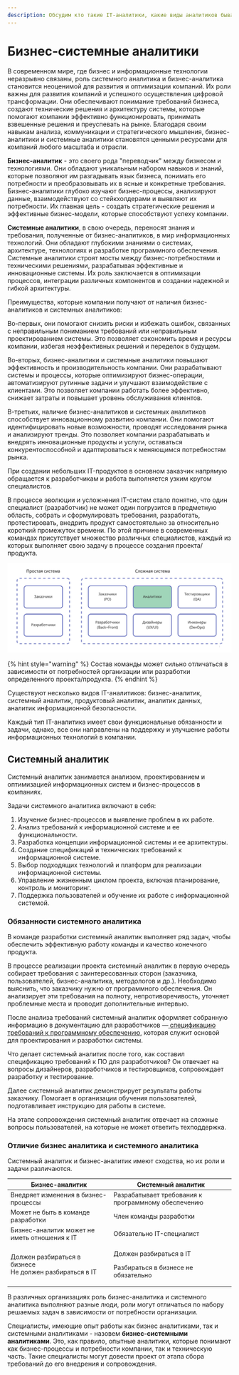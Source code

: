 ```yaml
---
description: Обсудим кто такие IT-аналитики, какие виды аналитиков бывают и зачем они нужны
---
```


# Бизнес-системные аналитики

В современном мире, где бизнес и информационные технологии неразрывно связаны, роль системного аналитика и бизнес-аналитика становится неоценимой для развития и оптимизации компаний. Их роли важны для развития компаний и успешного осуществления цифровой трансформации. Они обеспечивают понимание требований бизнеса, создают технические решения и архитектуру системы, которые помогают компании эффективно функционировать, принимать взвешенные решения и преуспевать на рынке. Благодаря своим навыкам анализа, коммуникации и стратегического мышления, бизнес-аналитики и системные аналитики становятся ценными ресурсами для компаний любого масштаба и отрасли.

**Бизнес-аналитик** - это своего рода "переводчик" между бизнесом и технологиями. Они обладают уникальным набором навыков и знаний, которые позволяют им разгадывать язык бизнеса, понимать его потребности и преобразовывать их в ясные и конкретные требования. Бизнес-аналитики глубоко изучают бизнес-процессы, анализируют данные, взаимодействуют со стейкхолдерами и выявляют их потребности. Их главная цель - создать стратегические решения и эффективные бизнес-модели, которые способствуют успеху компании.

**Системные аналитики**, в свою очередь, переносят знания и требования, полученные от бизнес-аналитиков, в мир информационных технологий. Они обладают глубокими знаниями о системах, архитектуре, технологиях и разработке программного обеспечения. Системные аналитики строят мосты между бизнес-потребностями и техническими решениями, разрабатывая эффективные и инновационные системы. Их роль заключается в оптимизации процессов, интеграции различных компонентов и создании надежной и гибкой архитектуры.

Преимущества, которые компании получают от наличия бизнес-аналитиков и системных аналитиков:

Во-первых, они помогают снизить риски и избежать ошибок, связанных с неправильным пониманием требований или неправильным проектированием системы. Это позволяет сэкономить время и ресурсы компании, избегая неэффективных решений и переделок в будущем.

Во-вторых, бизнес-аналитики и системные аналитики повышают эффективность и производительность компании. Они разрабатывают системы и процессы, которые оптимизируют бизнес-операции, автоматизируют рутинные задачи и улучшают взаимодействие с клиентами. Это позволяет компании работать более эффективно, снижает затраты и повышает уровень обслуживания клиентов.

В-третьих, наличие бизнес-аналитиков и системных аналитиков способствует инновационному развитию компании. Они помогают идентифицировать новые возможности, проводят исследования рынка и анализируют тренды. Это позволяет компании разрабатывать и внедрять инновационные продукты и услуги, оставаться конкурентоспособной и адаптироваться к меняющимся потребностям рынка.



При создании небольших IT-продуктов в основном заказчик напрямую обращается к разработчикам и работа выполняется узким кругом специалистов.&#x20;

В процессе эволюции и усложнения IT-систем стало понятно, что один специалист (разработчик) не может один погрузится в предметную область, собрать и сформулировать требования, разработать, протестировать, внедрить продукт самостоятельно за относительно короткий промежуток времени. По этой причине в современных командах присутствует множество различных специалистов, каждый из которых выполняет свою задачу в процессе создания проекта/продукта.&#x20;

![Пример количества специалистов при реализации простой и сложной IT-системы](<.gitbook/assets/Аналитика (1).jpg>)

{% hint style="warning" %}
Состав команды может сильно отличаться в зависимости от потребностей организации или разработки определенного проекта/продукта.&#x20;
{% endhint %}

Существуют несколько видов IT-аналитиков: бизнес-аналитик, системный аналитик, продуктовый аналитик, аналитик данных, аналитик информационной безопасности.&#x20;

Каждый тип IT-аналитика имеет свои функциональные обязанности и задачи, однако, все они направлены на поддержку и улучшение работы информационных технологий в компании.



## Системный аналитик <a href="#system_analyst" id="system_analyst"></a>

Системный аналитик занимается анализом, проектированием и оптимизацией информационных систем и бизнес-процессов в компаниях.

Задачи системного аналитика включают в себя:

1. Изучение бизнес-процессов и выявление проблем в их работе.
2. Анализ требований к информационной системе и ее функциональности.
3. Разработка концепции информационной системы и ее архитектуры.
4. Создание спецификаций и технических требований к информационной системе.
5. Выбор подходящих технологий и платформ для реализации информационной системы.
6. Управление жизненным циклом проекта, включая планирование, контроль и мониторинг.
7. Поддержка пользователей и обучение их работе с информационной системой.

### Обязанности системного аналитика

В команде разработки системный аналитик выполняет ряд задач, чтобы обеспечить эффективную работу команды и качество конечного продукта.

В процессе реализации проекта системный аналитик в первую очередь собирает требования с заинтересованных сторон (заказчика, пользователей, бизнес-аналитика, методологов и др.). Необходимо выяснить, что заказчику нужно от программного обеспечения. Он анализирует эти требования на полноту, непротиворечивость, уточняет проблемные места и проводит дополнительные интервью.&#x20;

После анализа требований системный аналитик оформляет собранную информацию в документацию для разработчиков —[ спецификацию требований к программному обеспечению](broken-reference), которая служит основой для проектирования и разработки системы.

Что делает системный аналитик после того, как составил спецификацию требований к ПО для разработчиков? Он отвечает на вопросы дизайнеров, разработчиков и тестировщиков, сопровождает разработку и тестирование.&#x20;

Далее системный аналитик демонстрирует результаты работы заказчику. Помогает в организации обучения пользователей, подготавливает инструкцию для работы в системе.

На этапе сопровождения системный аналитик отвечает на сложные вопросы пользователей, на которые не может ответить техподдержка.

### Отличие бизнес аналитика и системного аналитика

Системный аналитик и бизнес-аналитик имеют сходства, но их роли и задачи различаются.

| **Бизнес-аналитик**                                               | **Системный аналитик**                                                    |
| ----------------------------------------------------------------- | ------------------------------------------------------------------------- |
| Внедряет изменения в бизнес-процессы                              | Разрабатывает требования к программному обеспечению                       |
| Может не быть в команде разработки                                | Член команды разработки                                                   |
| Бизнес-аналитик может не иметь отношения к IT                     | Обязательно IT-специалист                                                 |
| <p>Должен разбираться в бизнесе<br>Не должен разбираться в IT</p> | <p>Должен разбираться в IT</p><p>Разбираться в бизнесе не обязательно</p> |



В различных организациях роль бизнес-аналитика и системного аналитика выполняют разные люди, роли могут отличаться по набору решаемых задач в зависимости от потребности организации.&#x20;

Специалисты, имеющие опыт работы как бизнес аналитиками, так и системными аналитиками - назовем **бизнес-системными аналитиками**. Это, как правило, опытные аналитики, которые понимают как бизнес-процессы и потребности компании, так и техническую часть. Такие специалисты могут довести проект от этапа сбора требований до его внедрения и сопровождения.

##

###



###





